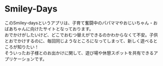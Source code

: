 <h1>Smiley-Days</h1>

<p>このSmiley-daysというアプリは、子育て奮闘中のパパママやおじいちゃん・おばあちゃんに向けたサイトとなっております。</br>
おでかけがしたいけど、どこでおむつ替えができるのかわからなくて不安。子供とおでかけするのに、毎回同じようなところになってしまって、新しく遊べるところが知りたい！</br>
そういったお子様とのお出かけに関して、遊び場や休憩スポットを共有できるアプリケーションです。
</p>
